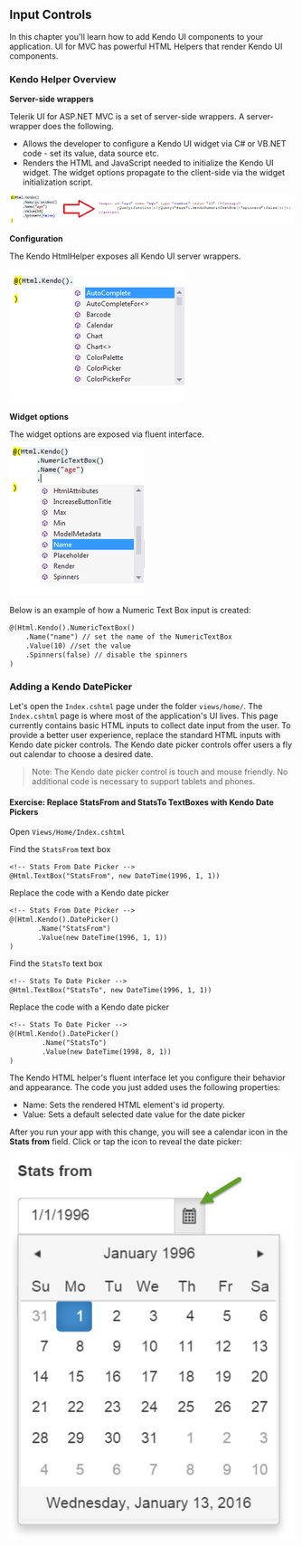 ## Input Controls

In this chapter you'll learn how to add Kendo UI components to your application. UI for MVC has powerful HTML Helpers that render Kendo UI components.

### Kendo Helper Overview

**Server-side wrappers**

Telerik UI for ASP.NET MVC is a set of server-side wrappers. A server-wrapper does the following.

- Allows the developer to configure a Kendo UI widget via C# or VB.NET code - set its value, data source etc.
- Renders the HTML and JavaScript needed to initialize the Kendo UI widget. The widget options propagate to the client-side via the widget initialization script.

![Server-side wrapper outputs HTML and JavaScript](images/chapter2/wrapper-output.png)

**Configuration**

The Kendo HtmlHelper exposes all Kendo UI server wrappers.

![Kendo HtmlHelper extension method](images/chapter2/kendo-extension.png)

**Widget options**

The widget options are exposed via fluent interface.

![Fluent interface](images/chapter2/fluent-interface.png)

Below is an example of how a Numeric Text Box input is created:

    @(Html.Kendo().NumericTextBox()
        .Name("name") // set the name of the NumericTextBox
        .Value(10) //set the value
        .Spinners(false) // disable the spinners
    )
    
### Adding a Kendo DatePicker

Let's open the `Index.cshtml` page under the folder `views/home/`. The `Index.cshtml` page is where most of the application's UI lives. This page currently contains basic HTML inputs to collect date input from the user. To provide a better user experience, replace the standard HTML inputs with Kendo date picker controls. The Kendo date picker controls offer users a fly out calendar to choose a desired date.

> Note: The Kendo date picker control is touch and mouse friendly. No additional code is necessary to support tablets and phones.

<h4 class="exercise-start">
    <b>Exercise</b>: Replace StatsFrom and StatsTo TextBoxes with Kendo Date Pickers
</h4>

Open `Views/Home/Index.cshtml`

Find the `StatsFrom` text box 

    <!-- Stats From Date Picker -->
	@Html.TextBox("StatsFrom", new DateTime(1996, 1, 1))

Replace the code with a Kendo date picker

	<!-- Stats From Date Picker -->
	@(Html.Kendo().DatePicker()
           .Name("StatsFrom")
           .Value(new DateTime(1996, 1, 1))
    )        

Find the `StatsTo` text box

	<!-- Stats To Date Picker -->
	@Html.TextBox("StatsTo", new DateTime(1996, 1, 1))    

Replace the code with a Kendo date picker

	<!-- Stats To Date Picker -->
	@(Html.Kendo().DatePicker()
    		.Name("StatsTo")
			.Value(new DateTime(1998, 8, 1))
	)
    
The Kendo HTML helper's fluent interface let you configure their behavior and appearance. The code you just added uses the following properties:

- Name: Sets the rendered HTML element's id property.
- Value: Sets a default selected date value for the date picker 

<div class="exercise-end"></div>

After you run your app with this change, you will see a calendar icon in the **Stats from** field. Click or tap the icon to reveal the date picker:

![Tap to show a date picker](images/chapter2/date-picker-flyout.jpg)